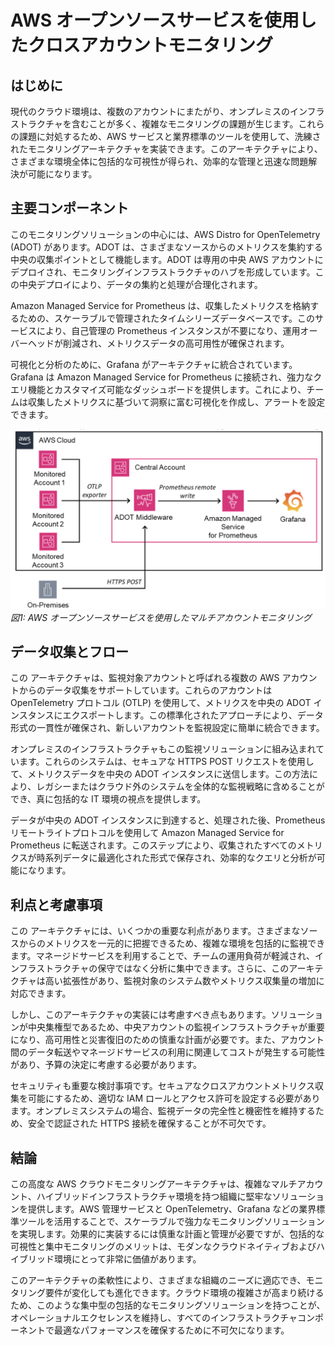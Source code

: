 # AWS オープンソースサービスを使用したクロスアカウントモニタリング

## はじめに

現代のクラウド環境は、複数のアカウントにまたがり、オンプレミスのインフラストラクチャを含むことが多く、複雑なモニタリングの課題が生じます。これらの課題に対処するため、AWS サービスと業界標準のツールを使用して、洗練されたモニタリングアーキテクチャを実装できます。このアーキテクチャにより、さまざまな環境全体に包括的な可視性が得られ、効率的な管理と迅速な問題解決が可能になります。

## 主要コンポーネント

このモニタリングソリューションの中心には、AWS Distro for OpenTelemetry (ADOT) があります。ADOT は、さまざまなソースからのメトリクスを集約する中央の収集ポイントとして機能します。ADOT は専用の中央 AWS アカウントにデプロイされ、モニタリングインフラストラクチャのハブを形成しています。この中央デプロイにより、データの集約と処理が合理化されます。

Amazon Managed Service for Prometheus は、収集したメトリクスを格納するための、スケーラブルで管理されたタイムシリーズデータベースです。このサービスにより、自己管理の Prometheus インスタンスが不要になり、運用オーバーヘッドが削減され、メトリクスデータの高可用性が確保されます。

可視化と分析のために、Grafana がアーキテクチャに統合されています。Grafana は Amazon Managed Service for Prometheus に接続され、強力なクエリ機能とカスタマイズ可能なダッシュボードを提供します。これにより、チームは収集したメトリクスに基づいて洞察に富む可視化を作成し、アラートを設定できます。

![multiaccount AMP](./images/multiaccountoss.png)
*図1: AWS オープンソースサービスを使用したマルチアカウントモニタリング*

## データ収集とフロー

この アーキテクチャは、監視対象アカウントと呼ばれる複数の AWS アカウントからのデータ収集をサポートしています。これらのアカウントは OpenTelemetry プロトコル (OTLP) を使用して、メトリクスを中央の ADOT インスタンスにエクスポートします。この標準化されたアプローチにより、データ形式の一貫性が確保され、新しいアカウントを監視設定に簡単に統合できます。

オンプレミスのインフラストラクチャもこの監視ソリューションに組み込まれています。これらのシステムは、セキュアな HTTPS POST リクエストを使用して、メトリクスデータを中央の ADOT インスタンスに送信します。この方法により、レガシーまたはクラウド外のシステムを全体的な監視戦略に含めることができ、真に包括的な IT 環境の視点を提供します。

データが中央の ADOT インスタンスに到達すると、処理された後、Prometheus リモートライトプロトコルを使用して Amazon Managed Service for Prometheus に転送されます。このステップにより、収集されたすべてのメトリクスが時系列データに最適化された形式で保存され、効率的なクエリと分析が可能になります。

## 利点と考慮事項

この アーキテクチャには、いくつかの重要な利点があります。さまざまなソースからのメトリクスを一元的に把握できるため、複雑な環境を包括的に監視できます。マネージドサービスを利用することで、チームの運用負荷が軽減され、インフラストラクチャの保守ではなく分析に集中できます。さらに、このアーキテクチャは高い拡張性があり、監視対象のシステム数やメトリクス収集量の増加に対応できます。

しかし、このアーキテクチャの実装には考慮すべき点もあります。ソリューションが中央集権型であるため、中央アカウントの監視インフラストラクチャが重要になり、高可用性と災害復旧のための慎重な計画が必要です。また、アカウント間のデータ転送やマネージドサービスの利用に関連してコストが発生する可能性があり、予算の決定に考慮する必要があります。

セキュリティも重要な検討事項です。セキュアなクロスアカウントメトリクス収集を可能にするため、適切な IAM ロールとアクセス許可を設定する必要があります。オンプレミスシステムの場合、監視データの完全性と機密性を維持するため、安全で認証された HTTPS 接続を確保することが不可欠です。

## 結論

この高度な AWS クラウドモニタリングアーキテクチャは、複雑なマルチアカウント、ハイブリッドインフラストラクチャ環境を持つ組織に堅牢なソリューションを提供します。AWS 管理サービスと OpenTelemetry、Grafana などの業界標準ツールを活用することで、スケーラブルで強力なモニタリングソリューションを実現します。効果的に実装するには慎重な計画と管理が必要ですが、包括的な可視性と集中モニタリングのメリットは、モダンなクラウドネイティブおよびハイブリッド環境にとって非常に価値があります。

このアーキテクチャの柔軟性により、さまざまな組織のニーズに適応でき、モニタリング要件が変化しても進化できます。クラウド環境の複雑さが高まり続けるため、このような集中型の包括的なモニタリングソリューションを持つことが、オペレーショナルエクセレンスを維持し、すべてのインフラストラクチャコンポーネントで最適なパフォーマンスを確保するために不可欠になります。
